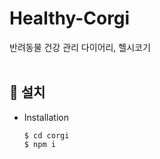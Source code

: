 # Healthy-Corgi
반려동물 건강 관리 다이어리, 헬시코기
<br><br>

## 🧨 설치
- Installation

  ```
  $ cd corgi
  $ npm i
  ```
